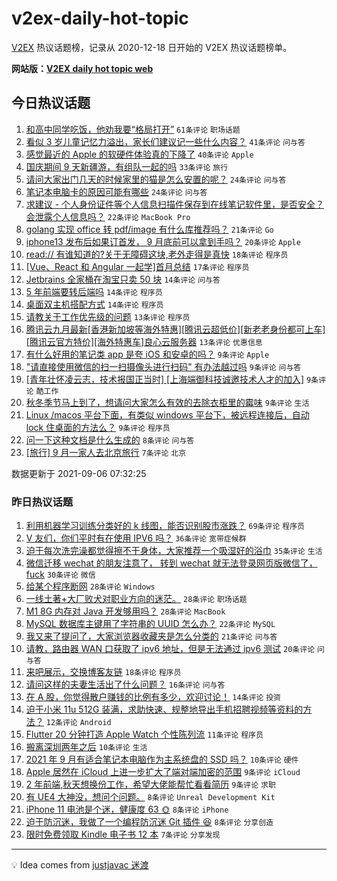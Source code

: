 # v2ex-daily-hot-topic

[V2EX](https://www.v2ex.com/) 热议话题榜，记录从 2020-12-18 日开始的 V2EX 热议话题榜单。

**网站版：[V2EX daily hot topic web](https://boojack.github.io/v2ex-daily-hot-topic-web/)**

## 今日热议话题

<!-- TODAY BEGIN -->

1. [和高中同学吃饭，他劝我要“格局打开”](https://www.v2ex.com/t/800073) `61条评论` `职场话题`
1. [看似 3 岁儿童记忆力溢出，家长们建议记一些什么内容？](https://www.v2ex.com/t/800136) `41条评论` `问与答`
1. [感觉最近的 Apple 的软硬件体验真的下降了](https://www.v2ex.com/t/800110) `40条评论` `Apple`
1. [国庆期间 9 天新疆游，有组队一起的吗](https://www.v2ex.com/t/800079) `33条评论` `旅行`
1. [请问大家出门几天的时候家里的猫是怎么安置的呢？](https://www.v2ex.com/t/800121) `24条评论` `问与答`
1. [笔记本电脑卡的原因可能有哪些](https://www.v2ex.com/t/800089) `24条评论` `问与答`
1. [求建议 - 个人身份证件等个人信息扫描件保存到在线笔记软件里，是否安全？会泄露个人信息吗？](https://www.v2ex.com/t/800137) `22条评论` `MacBook Pro`
1. [golang 实现 office 转 pdf/image 有什么库推荐吗？](https://www.v2ex.com/t/800109) `21条评论` `Go`
1. [iphone13 发布后如果订首发， 9 月底前可以拿到手吗？](https://www.v2ex.com/t/800096) `20条评论` `Apple`
1. [read:// 有谁知道的?关于无障碍这块,老外走得是真快](https://www.v2ex.com/t/800156) `18条评论` `程序员`
1. [[Vue、React 和 Angular 一起学]首月总结](https://www.v2ex.com/t/800092) `17条评论` `程序员`
1. [Jetbrains 全家桶在淘宝只卖 50 块](https://www.v2ex.com/t/800148) `14条评论` `问与答`
1. [5 年前端要转后端吗](https://www.v2ex.com/t/800112) `14条评论` `程序员`
1. [桌面双主机搭配方式](https://www.v2ex.com/t/800103) `14条评论` `程序员`
1. [请教关于工作优先级的问题](https://www.v2ex.com/t/800068) `13条评论` `程序员`
1. [腾讯云九月最新[香港新加坡等海外特惠][腾讯云超低价][新老老身份都可上车][腾讯云官方特价][海外特惠车]良心云服务器](https://www.v2ex.com/t/800061) `13条评论` `优惠信息`
1. [有什么好用的笔记类 app 是夸 iOS 和安卓的吗？](https://www.v2ex.com/t/800164) `9条评论` `Apple`
1. ["请直接使用微信的扫一扫摄像头进行扫码" 有办法越过吗](https://www.v2ex.com/t/800128) `9条评论` `问与答`
1. [[青年壮怀凌云志，技术报国正当时] [上海端御科技诚邀技术人才的加入]](https://www.v2ex.com/t/800126) `9条评论` `酷工作`
1. [秋冬季节马上到了，想请问大家怎么有效的去除衣柜里的霉味](https://www.v2ex.com/t/800074) `9条评论` `生活`
1. [Linux /macos 平台下面，有类似 windows 平台下，被远程连接后，自动 lock 住桌面的方法么？](https://www.v2ex.com/t/800066) `9条评论` `程序员`
1. [问一下这种文档是什么生成的](https://www.v2ex.com/t/800141) `8条评论` `问与答`
1. [[旅行] 9 月一家人去北京旅行](https://www.v2ex.com/t/800155) `7条评论` `北京`

数据更新于 2021-09-06 07:32:25

<!-- TODAY END -->

### 昨日热议话题

<!-- YESTERDAY BEGIN -->

1. [利用机器学习训练分类好的 k 线图，能否识别股市涨跌？](https://www.v2ex.com/t/799974) `69条评论` `程序员`
1. [V 友们，你们平时有在使用 IPV6 吗？](https://www.v2ex.com/t/799942) `36条评论` `宽带症候群`
1. [迫于每次洗完澡都觉得擦不干身体，大家推荐一个吸湿好的浴巾](https://www.v2ex.com/t/799964) `35条评论` `生活`
1. [微信迁移 wechat 的朋友注意了， 转到 wechat 就无法登录网页版微信了， fuck](https://www.v2ex.com/t/799959) `30条评论` `微信`
1. [给某个程序断网](https://www.v2ex.com/t/799940) `28条评论` `Windows`
1. [一线土著+大厂败犬对职业方向的迷茫。](https://www.v2ex.com/t/799945) `28条评论` `职场话题`
1. [M1 8G 内存对 Java 开发够用吗？](https://www.v2ex.com/t/799988) `28条评论` `MacBook`
1. [MySQL 数据库主键用了字符串的 UUID 怎么办？](https://www.v2ex.com/t/799982) `22条评论` `MySQL`
1. [我又来了提问了，大家浏览器收藏夹是怎么分类的](https://www.v2ex.com/t/799936) `21条评论` `问与答`
1. [请教，路由器 WAN 口获取了 ipv6 地址，但是无法通过 ipv6 测试](https://www.v2ex.com/t/799927) `20条评论` `问与答`
1. [来吧展示，交换博客友链](https://www.v2ex.com/t/799943) `18条评论` `程序员`
1. [请问这样的夫妻生活出了什么问题？](https://www.v2ex.com/t/800048) `16条评论` `问与答`
1. [在 A 股，你觉得散户赚钱的比例有多少，欢迎讨论！](https://www.v2ex.com/t/799992) `14条评论` `投资`
1. [迫于小米 11u 512G 装满，求助快速、规整地导出手机招聘视频等资料的方法？](https://www.v2ex.com/t/799930) `12条评论` `Android`
1. [Flutter 20 分钟打造 Apple Watch 个性陈列流](https://www.v2ex.com/t/799954) `11条评论` `程序员`
1. [搬离深圳两年之后](https://www.v2ex.com/t/800034) `10条评论` `生活`
1. [2021 年 9 月有适合笔记本电脑作为主系统盘的 SSD 吗？](https://www.v2ex.com/t/800031) `10条评论` `硬件`
1. [Apple 居然在 iCloud 上进一步扩大了端对端加密的范围](https://www.v2ex.com/t/800011) `9条评论` `iCloud`
1. [2 年前端,秋天想换份工作，希望大佬能帮忙看看简历](https://www.v2ex.com/t/799956) `9条评论` `求职`
1. [有 UE4 大神没，想问个问题。](https://www.v2ex.com/t/799978) `8条评论` `Unreal Development Kit`
1. [iPhone 11 电池是个迷，健康度 63 🌞](https://www.v2ex.com/t/799975) `8条评论` `iPhone`
1. [迫于防沉迷，我做了一个编程防沉迷 Git 插件 😆](https://www.v2ex.com/t/799960) `8条评论` `分享创造`
1. [限时免费领取 Kindle 电子书 12 本](https://www.v2ex.com/t/800026) `7条评论` `分享发现`

<!-- YESTERDAY END -->

---

💡 Idea comes from [justjavac 迷渡](https://github.com/justjavac/)
